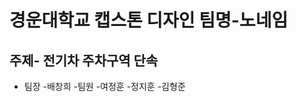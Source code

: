 경운대학교 캡스톤 디자인 팀명-노네임
=====================================
주제- 전기차 주차구역 단속
-------------------------------------
- 팀장 
 -배창희
  -팀원 
  -여정훈
  -정지훈
  -김형준
